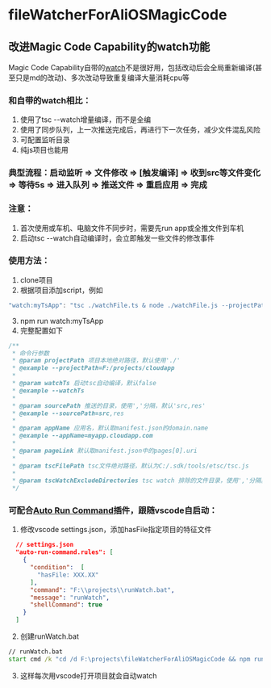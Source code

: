 # fileWatcherForAliOSMagicCode
## 改进Magic Code Capability的watch功能
Magic Code Capability自带的[watch](https://developers.alios.cn/reader/6/4133?refer=search)不是很好用，包括改动后会全局重新编译(甚至只是md的改动)、多次改动导致重复编译大量消耗cpu等

### 和自带的watch相比：
1. 使用了tsc --watch增量编译，而不是全编
2. 使用了同步队列，上一次推送完成后，再进行下一次任务，减少文件混乱风险
3. 可配置监听目录
4. 纯js项目也能用

### 典型流程：启动监听 => 文件修改 => [触发编译] => 收到src等文件变化 => 等待5s => 进入队列 => 推送文件 => 重启应用 => 完成

### 注意：
1. 首次使用或车机、电脑文件不同步时，需要先run app或全推文件到车机
2. 启动tsc --watch自动编译时，会立即触发一些文件的修改事件

### 使用方法：
1. clone项目
2. 根据项目添加script，例如
```js
"watch:myTsApp": "tsc ./watchFile.ts & node ./watchFile.js --projectPath=F:/projects/myTsApp --watchTs --sourcePath=src,res"
```
3. npm run watch:myTsApp
4. 完整配置如下
```js
/**
 * 命令行参数
 * @param projectPath 项目本地绝对路径，默认使用'./'
 * @example --projectPath=F:/projects/cloudapp
 * 
 * @param watchTs 启动tsc自动编译，默认false
 * @example --watchTs
 * 
 * @param sourcePath 推送的目录，使用','分隔，默认'src,res'
 * @example --sourcePath=src,res
 * 
 * @param appName 应用名，默认取manifest.json的domain.name
 * @example --appName=myapp.cloudapp.com
 * 
 * @param pageLink 默认取manifest.json中的pages[0].uri
 * 
 * @param tscFilePath tsc文件绝对路径，默认为C:/.sdk/tools/etsc/tsc.js
 * 
 * @param tscWatchExcludeDirectories tsc watch 排除的文件目录，使用','分隔。默认使用['/node_modules', '/src', '/.vscode', '/res']
 */
```
### 可配合[Auto Run Command](https://github.com/GabiGrin/vscode-auto-run-command)插件，跟随vscode自启动：
1. 修改vscode settings.json，添加hasFile指定项目的特征文件
```json
  // settings.json
  "auto-run-command.rules": [
    {
      "condition":  [
        "hasFile: XXX.XX"
      ],
      "command": "F:\\projects\\runWatch.bat",
      "message": "runWatch",
      "shellCommand": true
    }
  ]
```
2. 创建runWatch.bat
```bat
// runWatch.bat
start cmd /k "cd /d F:\projects\fileWatcherForAliOSMagicCode && npm run watch:myTsApp"
```
3. 这样每次用vscode打开项目就会自动watch
